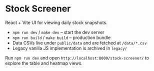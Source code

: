 # Stock Screener

React + Vite UI for viewing daily stock snapshots.

- `npm run dev` / `make dev` – start the dev server
- `npm run build` / `make build` – production bundle
- Data CSVs live under `public/data` and are fetched at `/data/*.csv`
- Legacy vanilla JS implementation is archived in `legacy/`

Run `npm run dev` and open `http://localhost:8000/stock-screener/` to explore the table and heatmap views.

